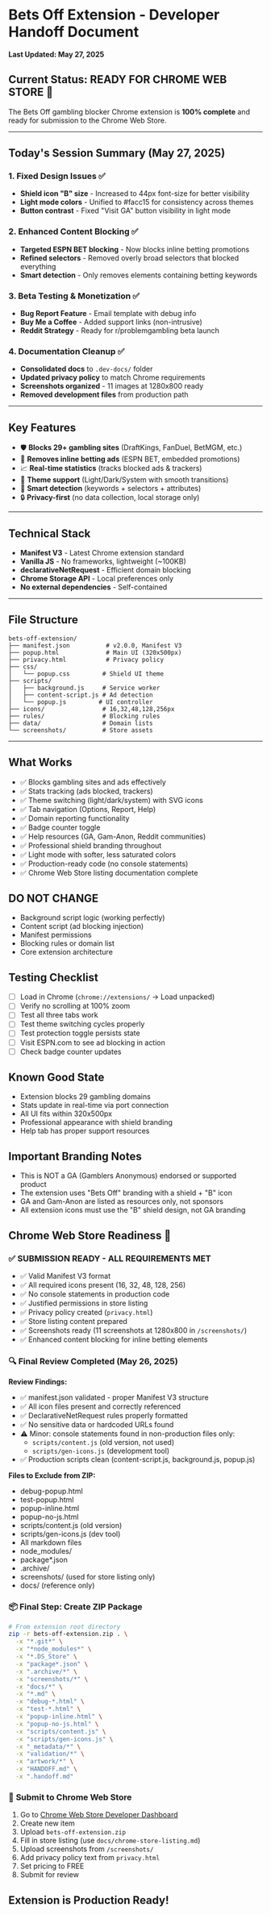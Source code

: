 # Bets Off Extension - Developer Handoff Document

**Last Updated: May 27, 2025**

## **Current Status: READY FOR CHROME WEB STORE** 🚀

The Bets Off gambling blocker Chrome extension is **100% complete** and ready for submission to the Chrome Web Store.

---

## **Today's Session Summary (May 27, 2025)**

### **1. Fixed Design Issues** ✅
- **Shield icon "B" size** - Increased to 44px font-size for better visibility
- **Light mode colors** - Unified to #facc15 for consistency across themes
- **Button contrast** - Fixed "Visit GA" button visibility in light mode

### **2. Enhanced Content Blocking** ✅
- **Targeted ESPN BET blocking** - Now blocks inline betting promotions
- **Refined selectors** - Removed overly broad selectors that blocked everything
- **Smart detection** - Only removes elements containing betting keywords

### **3. Beta Testing & Monetization** ✅
- **Bug Report Feature** - Email template with debug info
- **Buy Me a Coffee** - Added support links (non-intrusive)
- **Reddit Strategy** - Ready for r/problemgambling beta launch

### **4. Documentation Cleanup** ✅
- **Consolidated docs** to `.dev-docs/` folder
- **Updated privacy policy** to match Chrome requirements
- **Screenshots organized** - 11 images at 1280x800 ready
- **Removed development files** from production path

---

## **Key Features**

- 🛡️ **Blocks 29+ gambling sites** (DraftKings, FanDuel, BetMGM, etc.)
- 🚫 **Removes inline betting ads** (ESPN BET, embedded promotions)
- 📈 **Real-time statistics** (tracks blocked ads & trackers)
- 🎨 **Theme support** (Light/Dark/System with smooth transitions)
- 🔔 **Smart detection** (keywords + selectors + attributes)
- 🔒 **Privacy-first** (no data collection, local storage only)

---

## **Technical Stack**

- **Manifest V3** - Latest Chrome extension standard
- **Vanilla JS** - No frameworks, lightweight (~100KB)
- **declarativeNetRequest** - Efficient domain blocking
- **Chrome Storage API** - Local preferences only
- **No external dependencies** - Self-contained

---

## **File Structure**

```
bets-off-extension/
├── manifest.json          # v2.0.0, Manifest V3
├── popup.html             # Main UI (320x500px)
├── privacy.html           # Privacy policy
├── css/
│   └── popup.css         # Shield UI theme
├── scripts/
│   ├── background.js     # Service worker
│   ├── content-script.js # Ad detection
│   └── popup.js         # UI controller
├── icons/                # 16,32,48,128,256px
├── rules/                # Blocking rules
├── data/                 # Domain lists
└── screenshots/          # Store assets
```

---

## **What Works**

- ✅ Blocks gambling sites and ads effectively
- ✅ Stats tracking (ads blocked, trackers)
- ✅ Theme switching (light/dark/system) with SVG icons
- ✅ Tab navigation (Options, Report, Help)
- ✅ Domain reporting functionality
- ✅ Badge counter toggle
- ✅ Help resources (GA, Gam-Anon, Reddit communities)
- ✅ Professional shield branding throughout
- ✅ Light mode with softer, less saturated colors
- ✅ Production-ready code (no console statements)
- ✅ Chrome Web Store listing documentation complete

## **DO NOT CHANGE**

- Background script logic (working perfectly)
- Content script (ad blocking injection)
- Manifest permissions
- Blocking rules or domain list
- Core extension architecture

## **Testing Checklist**

- [ ] Load in Chrome (`chrome://extensions/` → Load unpacked)
- [ ] Verify no scrolling at 100% zoom
- [ ] Test all three tabs work
- [ ] Test theme switching cycles properly
- [ ] Test protection toggle persists state
- [ ] Visit ESPN.com to see ad blocking in action
- [ ] Check badge counter updates

## **Known Good State**

- Extension blocks 29 gambling domains
- Stats update in real-time via port connection
- All UI fits within 320x500px
- Professional appearance with shield branding
- Help tab has proper support resources

## **Important Branding Notes**

- This is NOT a GA (Gamblers Anonymous) endorsed or supported product
- The extension uses "Bets Off" branding with a shield + "B" icon
- GA and Gam-Anon are listed as resources only, not sponsors
- All extension icons must use the "B" shield design, not GA branding

## **Chrome Web Store Readiness** 🎯

### ✅ **SUBMISSION READY - ALL REQUIREMENTS MET**

- ✅ Valid Manifest V3 format
- ✅ All required icons present (16, 32, 48, 128, 256)
- ✅ No console statements in production code
- ✅ Justified permissions in store listing
- ✅ Privacy policy created (`privacy.html`)
- ✅ Store listing content prepared
- ✅ Screenshots ready (11 screenshots at 1280x800 in `/screenshots/`)
- ✅ Enhanced content blocking for inline betting elements

### 🔍 **Final Review Completed (May 26, 2025)**

**Review Findings:**

- ✅ manifest.json validated - proper Manifest V3 structure
- ✅ All icon files present and correctly referenced
- ✅ DeclarativeNetRequest rules properly formatted
- ✅ No sensitive data or hardcoded URLs found
- ⚠️ Minor: console statements found in non-production files only:
  - `scripts/content.js` (old version, not used)
  - `scripts/gen-icons.js` (development tool)
- ✅ Production scripts clean (content-script.js, background.js, popup.js)

**Files to Exclude from ZIP:**

- debug-popup.html
- test-popup.html
- popup-inline.html
- popup-no-js.html
- scripts/content.js (old version)
- scripts/gen-icons.js (dev tool)
- All markdown files
- node_modules/
- package*.json
- .archive/
- screenshots/ (used for store listing only)
- docs/ (reference only)

### 📦 **Final Step: Create ZIP Package**

```bash
# From extension root directory
zip -r bets-off-extension.zip . \
  -x "*.git*" \
  -x "*node_modules*" \
  -x "*.DS_Store" \
  -x "package*.json" \
  -x ".archive/*" \
  -x "screenshots/*" \
  -x "docs/*" \
  -x "*.md" \
  -x "debug-*.html" \
  -x "test-*.html" \
  -x "popup-inline.html" \
  -x "popup-no-js.html" \
  -x "scripts/content.js" \
  -x "scripts/gen-icons.js" \
  -x "_metadata/*" \
  -x "validation/*" \
  -x "artwork/*" \
  -x "HANDOFF.md" \
  -x ".handoff.md"
```

### 🚀 **Submit to Chrome Web Store**

1. Go to [Chrome Web Store Developer Dashboard](https://chrome.google.com/webstore/devconsole)
2. Create new item
3. Upload `bets-off-extension.zip`
4. Fill in store listing (use `docs/chrome-store-listing.md`)
5. Upload screenshots from `/screenshots/`
6. Add privacy policy text from `privacy.html`
7. Set pricing to FREE
8. Submit for review

## **Extension is Production Ready!**

